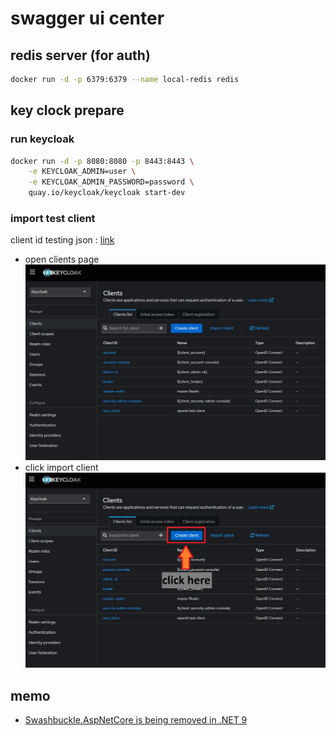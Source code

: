 # swagger ui center

## redis server (for auth)

```bash
docker run -d -p 6379:6379 --name local-redis redis
```

## key clock prepare

### run keycloak

```bash
docker run -d -p 8080:8080 -p 8443:8443 \
    -e KEYCLOAK_ADMIN=user \
    -e KEYCLOAK_ADMIN_PASSWORD=password \
    quay.io/keycloak/keycloak start-dev
```

### import test client

client id testing json : [link](./keycloak/test_client.json)

- open clients page
    ![keycloak-clients-page.png](./img/keycloak-clients-page.png)
- click import client
    ![keycloak-clients-import-button.png](./img/keycloak-clients-import-button.png)

## memo

- [Swashbuckle.AspNetCore is being removed in .NET 9](https://github.com/dotnet/aspnetcore/issues/54599)